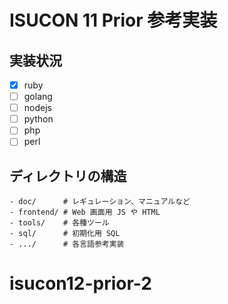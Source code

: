 # ISUCON 11 Prior 参考実装

## 実装状況

- [x] ruby
- [ ] golang
- [ ] nodejs
- [ ] python
- [ ] php
- [ ] perl

## ディレクトリの構造

```
- doc/      # レギュレーション、マニュアルなど
- frontend/ # Web 画面用 JS や HTML
- tools/    # 各種ツール
- sql/      # 初期化用 SQL
- .../      # 各言語参考実装
```
# isucon12-prior-2
